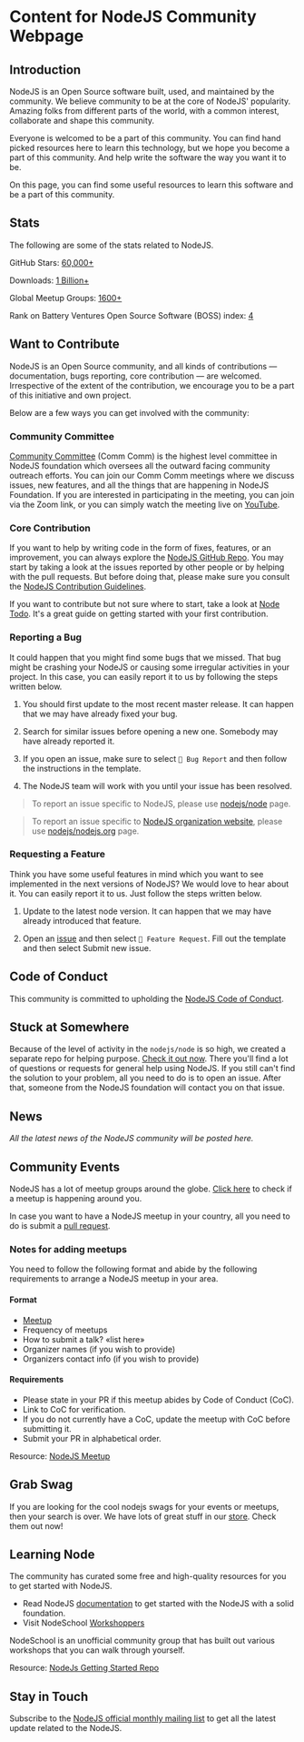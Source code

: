 # Content for NodeJS Community Webpage

## Introduction

NodeJS is an Open Source software built, used, and maintained by the community. We believe community to be at the core of NodeJS' popularity. Amazing folks from different parts of the world, with a common interest, collaborate and shape this community.

Everyone is welcomed to be a part of this community. You can find hand picked resources here to learn this technology, but we hope you become a part of this community. And help write the software the way you want it to be.

On this page, you can find some useful resources to learn this software and be a part of this community.

## Stats

The following are some of the stats related to NodeJS.

GitHub Stars: [60,000+](https://github.com/nodejs/node)

Downloads: [1 Billion+](https://medium.com/@nodejs/more-than-a-billion-downloads-of-node-js-952a8a98eb42)

Global Meetup Groups: [1600+](https://www.meetup.com/topics/nodejs/)

Rank on Battery Ventures Open Source Software (BOSS) index: [4](https://www.battery.com/powered/boss-index-tracking-explosive-growth-open-source-software/)

## Want to Contribute

NodeJS is an Open Source community, and all kinds of contributions — documentation, bugs reporting, core contribution — are welcomed. Irrespective of the extent of the contribution, we encourage you to be a part of this initiative and own project.

Below are a few ways you can get involved with the community:

### Community Committee

[Community Committee](https://github.com/nodejs/community-committee) (Comm Comm) is the highest level committee in NodeJS foundation which oversees all the outward facing community outreach efforts. You can join our Comm Comm meetings where we discuss issues, new features, and all the things that are happening in NodeJS Foundation. If you are interested in participating in the meeting, you can join via the Zoom link, or you can simply watch the meeting live on [YouTube](https://www.youtube.com/channel/UCQPYJluYC_sn_Qz_XE-YbTQ).

### Core Contribution

If you want to help by writing code in the form of fixes, features, or an improvement, you can always explore the [NodeJS GitHub Repo](https://github.com/nodejs/node). You may start by taking a look at the issues reported by other people or by helping with the pull requests. But before doing that, please make sure you consult the [NodeJS Contribution Guidelines](https://github.com/nodejs/node/blob/master/CONTRIBUTING.md#pull-requests).

If you want to contribute but not sure where to start, take a look at [Node Todo](https://www.nodetodo.org). It's a great guide on getting started with your first contribution.

### Reporting a Bug

It could happen that you might find some bugs that we missed. That bug might be crashing your NodeJS or causing some irregular activities in your project. In this case, you can easily report it to us by following the steps written below.

1. You should first update to the most recent master release. It can happen that we may have already fixed your bug.

2. Search for similar issues before opening a new one. Somebody may have already reported it.

3. If you open an issue, make sure to select `🐛 Bug Report` and then follow the instructions in the template.

4. The NodeJS team will work with you until your issue has been resolved.

> To report an issue specific to NodeJS, please use [nodejs/node](https://github.com/nodejs/node/issues) page.

> To report an issue specific to [NodeJS organization website](nodejs.org), please use [nodejs/nodejs.org](https://github.com/nodejs/nodejs.org/issues) page.

### Requesting a Feature

Think you have some useful features in mind which you want to see implemented in the next versions of NodeJS? We would love to hear about it. You can easily report it to us. Just follow the steps written below.

1. Update to the latest node version. It can happen that we may have already introduced that feature.

2. Open an [issue](https://github.com/nodejs/node/issues) and then select `🚀 Feature Request`. Fill out the template and then select Submit new issue.

## Code of Conduct

This community is committed to upholding the [NodeJS Code of Conduct](https://github.com/nodejs/outreach/blob/master/CODE_OF_CONDUCT.md).

## Stuck at Somewhere

Because of the level of activity in the `nodejs/node` is so high, we created a separate repo for helping purpose. [Check it out now](https://github.com/nodejs/help/issues). There you'll find a lot of questions or requests for general help using NodeJS. If you still can't find the solution to your problem, all you need to do is to open an issue. After that, someone from the NodeJS foundation will contact you on that issue.

## News

*All the latest news of the NodeJS community will be posted here.*

## Community Events

NodeJS has a lot of meetup groups around the globe. [Click here](https://nodejs.org/en/get-involved/node-meetups/) to check if a meetup is happening around you.

In case you want to have a NodeJS meetup in your country, all you need to do is submit a [pull request](https://github.com/nodejs/nodejs.org).

### Notes for adding meetups

You need to follow the following format and abide by the following requirements to arrange a NodeJS meetup in your area.

#### Format

* [Meetup](https://www.meetup.com/pdxnode/)
* Frequency of meetups
* How to submit a talk? «list here»
* Organizer names (if you wish to provide)
* Organizers contact info (if you wish to provide)

#### Requirements

* Please state in your PR if this meetup abides by Code of Conduct (CoC).
* Link to CoC for verification.
* If you do not currently have a CoC, update the meetup with CoC before submitting it.
* Submit your PR in alphabetical order.

Resource: [NodeJS Meetup](https://nodejs.org/en/get-involved/node-meetups/)

## Grab Swag

If you are looking for the cool nodejs swags for your events or meetups, then your search is over. We have lots of great stuff in our [store](https://store.nodejs.org). Check them out now!

## Learning Node

The community has curated some free and high-quality resources for you to get started with NodeJS.

* Read NodeJS [documentation](https://nodejs.org/en/docs/) to get started with the NodeJS with a solid foundation.
* Visit NodeSchool [Workshoppers](https://nodeschool.io/#workshoppers)

NodeSchool is an unofficial community group that has built out various workshops that you can walk through yourself.

Resource: [NodeJs Getting Started Repo](https://github.com/nodejs/getting-started)

## Stay in Touch

Subscribe to the [NodeJS official monthly mailing list](https://us14.campaign-archive.com/home/?u=c7c2e114a827812354112c23b&id=f006b61f29) to get all the latest update related to the NodeJS.

